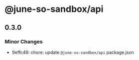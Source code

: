 # @june-so-sandbox/api

## 0.3.0

### Minor Changes

- 9effc46: chore: update `@june-so-sandbox/api` package.json
